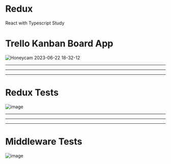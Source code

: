 # Redux
React with Typescript Study



# Trello Kanban Board App
![Honeycam 2023-06-22 18-32-12](https://github.com/siwooJang/Redux/assets/88125431/d71f83ba-1a29-4597-81ad-8ec3be22739d)

---
---
---
# Redux Tests

![image](https://github.com/siwooJang/Redux/assets/88125431/7c3d82b1-c744-4676-802e-08584e4417e1)

---
---
---
# Middleware Tests

![image](https://github.com/siwooJang/Redux/assets/88125431/1f411b68-9236-458a-81b3-4d5421c73bb8)

